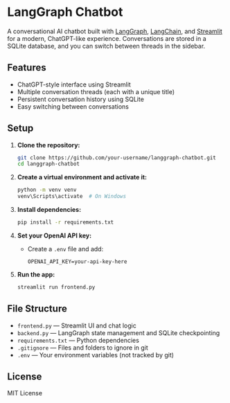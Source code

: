 # LangGraph Chatbot

A conversational AI chatbot built with [LangGraph](https://github.com/langchain-ai/langgraph), [LangChain](https://github.com/langchain-ai/langchain), and [Streamlit](https://streamlit.io/) for a modern, ChatGPT-like experience. Conversations are stored in a SQLite database, and you can switch between threads in the sidebar.

## Features

- ChatGPT-style interface using Streamlit
- Multiple conversation threads (each with a unique title)
- Persistent conversation history using SQLite
- Easy switching between conversations

## Setup

1. **Clone the repository:**
   ```bash
   git clone https://github.com/your-username/langgraph-chatbot.git
   cd langgraph-chatbot
   ```

2. **Create a virtual environment and activate it:**
   ```bash
   python -m venv venv
   venv\Scripts\activate  # On Windows
   ```

3. **Install dependencies:**
   ```bash
   pip install -r requirements.txt
   ```

4. **Set your OpenAI API key:**
   - Create a `.env` file and add:
     ```
     OPENAI_API_KEY=your-api-key-here
     ```

5. **Run the app:**
   ```bash
   streamlit run frontend.py
   ```

## File Structure

- `frontend.py` — Streamlit UI and chat logic
- `backend.py` — LangGraph state management and SQLite checkpointing
- `requirements.txt` — Python dependencies
- `.gitignore` — Files and folders to ignore in git
- `.env` — Your environment variables (not tracked by git)

## License

MIT License